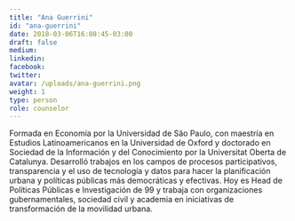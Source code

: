 ```yaml
---
title: "Ana Guerrini"
id: "ana-guerrini"
date: 2018-03-06T16:08:45-03:00
draft: false
medium:
linkedin:
facebook:
twitter:
avatar: /uploads/ana-guerrini.png
weight: 1
type: person
role: counselor
---
```


Formada en Economía por la Universidad de São Paulo, con maestría en Estudios Latinoamericanos en la Universidad de Oxford y doctorado en Sociedad de la Información y del Conocimiento por la Universitat Oberta de Catalunya. Desarrolló trabajos en los campos de procesos participativos, transparencia y el uso de tecnología y datos para hacer la planificación urbana y políticas públicas más democráticas y efectivas. Hoy es Head de Políticas Públicas e Investigación de 99 y trabaja con organizaciones gubernamentales, sociedad civil y academia en iniciativas de transformación de la movilidad urbana.
